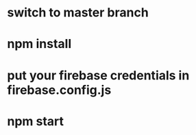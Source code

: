 # switch to master branch
# npm install
# put your firebase credentials in firebase.config.js
# npm start
